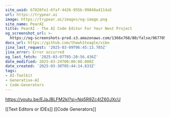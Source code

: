 ```yaml
---
site_uuid: 67828fe1-6faf-4426-955b-99848a4114a5
url: https://trypear.ai
image: https://trypear.ai/images/og-image.png
site_name: PearAI
title: PearAI - The AI Code Editor For Your Next Project
og_screenshot_url: >-
  https://og-screenshots-prod.s3.amazonaws.com/1366x768/80/false/9677058cdae690649c6143f051c6029c1fd46d1db826c2827e055ac6cd4c4bd7.jpeg
docs_url: https://github.com/thewh1teagle/vibe
jina_last_request: '2025-03-09T06:45:13.785Z'
jina_error: Error occurred
og_last_fetch: '2025-03-07T05:20:56.436Z'
date_modified: 2025-03-24T00:00:00.000Z
date_created: '2025-03-30T05:44:14.833Z'
tags:
- AI-Toolkit
- Generative-AI
- Code-Generators
---
```










https://youtu.be/EJaJBLFM2kI?si=Nq5R9Zc4IZ60JXcU

[[Text Editors or IDEs]]
[[Code Generators]]
